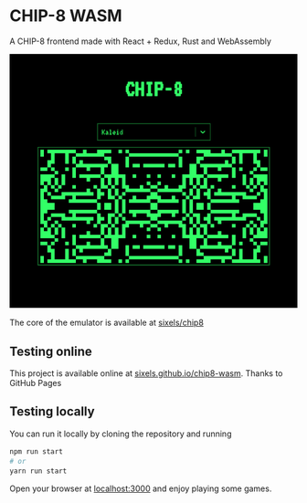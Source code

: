 # CHIP-8 WASM

A CHIP-8 frontend made with React + Redux, Rust and WebAssembly

![Preview](./assets/preview.png)

The core of the emulator is available at [sixels/chip8](https://github.com/sixels/chip8)

## Testing online

This project is available online at [sixels.github.io/chip8-wasm](https://sixels.github.io/chip8-wasm). Thanks to GitHub Pages

## Testing locally
You can run it locally by cloning the repository and running
```sh
npm run start
# or
yarn run start
```
Open your browser at [localhost:3000](http://localhost:3000) and enjoy playing some games.

